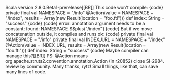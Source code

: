 Scala version 2.8.0.Beta1-prerelease[[BR]]
This code won't compile:
{code}
private final val NAMESPACE = "/info"
@Action(value = NAMESPACE + "/index", results = Array(new Result(location = "foo.ftl")))
def index: String = "success"
{code}
{code}
error: annotation argument needs to be a constant; found: NAMESPACE.$$plus("/index")
{code}
But if we move concatenation outside, it compiles and runs ok:
{code}
private final val NAMESPACE = "/info"
private final val INDEX_URL = NAMESPACE + "/index"
@Action(value = INDEX_URL, results = Array(new Result(location = "foo.ftl")))
def index: String = "success"
{code}
Maybe compiler can manage this?[[BR]]
PS: @Action means org.apache.struts2.convention.annotation.Action
(In r20852) close SI-2984. review by community.
Many thanks, rytz!
Small things, like that, can save many lines of code.
